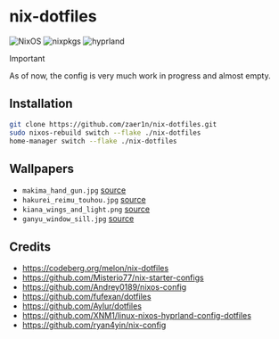 # nix-dotfiles
![NixOS](https://img.shields.io/badge/NixOS-2a2630.svg?style=flat&logo=nixos&logoColor=%23CAD3F5)
![nixpkgs](https://img.shields.io/badge/nixpkgs-unstable-informational?style=flat&logo=nixos&logoColor=%23CAD3F5&labelColor=%232a2630&color=%2346397f)
![hyprland](https://img.shields.io/badge/hyprland-stable-informational?style=flat&logo=hyprland&logoColor=%23CAD3F5&labelColor=%232a2630&color=%23296272)

> [!IMPORTANT]
> As of now, the config is very much work in progress and almost empty.

## Installation
```bash
git clone https://github.com/zaer1n/nix-dotfiles.git
sudo nixos-rebuild switch --flake ./nix-dotfiles
home-manager switch --flake ./nix-dotfiles
```

## Wallpapers
- `makima_hand_gun.jpg` [source](https://wallhaven.cc/w/rdeer1)
- `hakurei_reimu_touhou.jpg` [source](https://wallhaven.cc/w/pk526m)
- `kiana_wings_and_light.png` [source](https://wallhaven.cc/w/j3kj3p)
- `ganyu_window_sill.jpg` [source](https://wallhaven.cc/w/72r8ry)

## Credits
- https://codeberg.org/melon/nix-dotfiles
- https://github.com/Misterio77/nix-starter-configs
- https://github.com/Andrey0189/nixos-config
- https://github.com/fufexan/dotfiles
- https://github.com/Aylur/dotfiles
- https://github.com/XNM1/linux-nixos-hyprland-config-dotfiles
- https://github.com/ryan4yin/nix-config